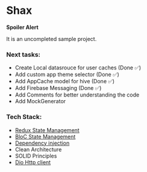 # Shax

**Spoiler Alert**

It is an uncompleted sample project.

### Next tasks:
- Create Local datasrouce for user caches (Done ✅)
- Add custom app theme selector (Done ✅)
- Add AppCache model for hive (Done ✅)
- Add Firebase Messaging (Done ✅)
- Add Comments for better understanding the code
- Add MockGenerator

### Tech Stack:
- [Redux State Management](https://pub.dev/packages/flutter_redux)
- [BloC State Management](https://bloclibrary.dev/#/gettingstarted)
- [Dependency injection](https://pub.dev/packages/get_it)
- Clean Architecture
- SOLID Principles
- [Dio Http client](https://pub.dev/packages/dio)
